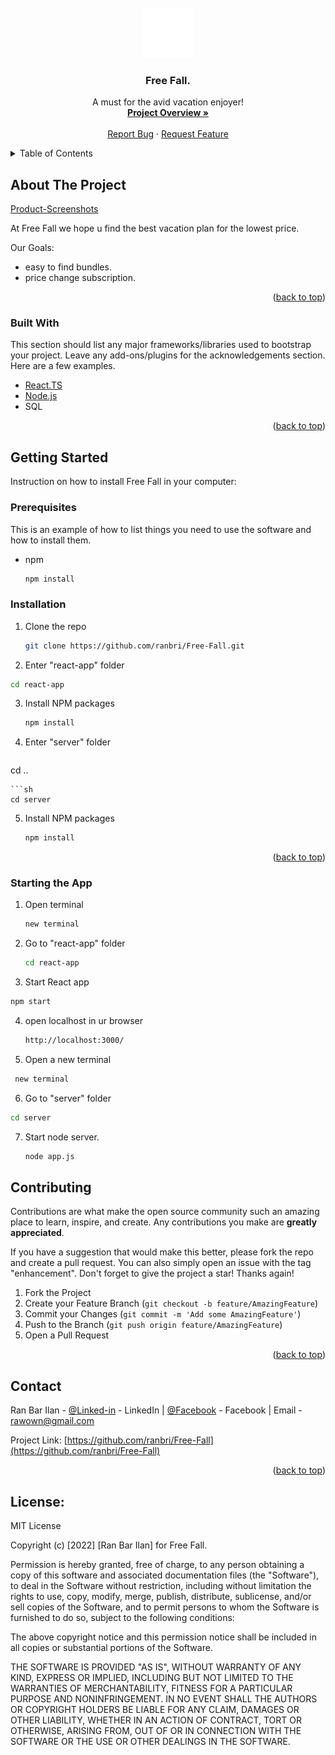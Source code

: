 <div id="top"></div>

<!-- PROJECT LOGO -->
<br />
<div align="center">
  <a href="https://github.com/ranbri/Free-Fall">
    <img src="https://github.com/ranbri/Free-Fall/blob/main/react-app/src/assets/logos/logo.png" alt="Logo" width="80" height="80">
  </a>

  <h3 align="center">Free Fall.</h3>

  <p align="center">
    A must for the avid vacation enjoyer!
    <br />
    <a href="https://github.com/ranbri/Free-Fall/blob/main/OVERVIEW.md"><strong>Project Overview »</strong></a>
    <br />
    <br />
    <a href="https://github.com/ranbri/Dizzy-Bank/issues">Report Bug</a>
    ·
    <a href="https://github.com/ranbri/Dizzy-Bank/pulls">Request Feature</a>
  </p>
</div>



<!-- TABLE OF CONTENTS -->
<details>
  <summary>Table of Contents</summary>
  <ol>
    <li>
      <a href="#about-the-project">About The Project</a>
      <ul>
        <li><a href="#built-with">Built With</a></li>
      </ul>
    </li>
    <li>
      <a href="#getting-started">Getting Started</a>
      <ul>
        <li><a href="#prerequisites">Prerequisites</a></li>
        <li><a href="#installation">Installation</a></li>
      </ul>
    </li>
    <li><a href="#usage">Usage</a></li>
    <li><a href="#contributing">Contributing</a></li>
    <li><a href="#contact">Contact</a></li>
    <li><a href="#acknowledgments">Acknowledgments</a></li>
    <li><a href="#license">License</a></li>
  </ol>
</details>



<!-- ABOUT THE PROJECT -->
## About The Project

[Product-Screenshots](https://github.com/ranbri/Free-Fall/tree/main/gallery)

At Free Fall we hope u find the best vacation plan for the lowest price.

Our Goals:
* easy to find bundles.
* price change subscription.

<p align="right">(<a href="#top">back to top</a>)</p>



### Built With

This section should list any major frameworks/libraries used to bootstrap your project. Leave any add-ons/plugins for the acknowledgements section. Here are a few examples.

* [React.TS](https://reactjs.org/)
* [Node.js](https://nodejs.dev/)
* SQL

<p align="right">(<a href="#top">back to top</a>)</p>



<!-- GETTING STARTED -->
## Getting Started

Instruction on how to install Free Fall in your computer:

### Prerequisites

This is an example of how to list things you need to use the software and how to install them.
* npm
  ```sh
  npm install 
  ```

### Installation

1. Clone the repo
   ```sh
   git clone https://github.com/ranbri/Free-Fall.git
   ```
2. Enter "react-app" folder
  ```sh
  cd react-app
  ```
3. Install NPM packages
   ```sh
   npm install
   ```
4. Enter "server" folder
   ```sh
  cd ..
  ```
  ```sh
  cd server
  ```
5. Install NPM packages
   ```sh
   npm install
   ```
   
<p align="right">(<a href="#top">back to top</a>)</p>

### Starting the App

1. Open terminal
   ```sh
   new terminal
   ```
3. Go to "react-app" folder
   ```sh
   cd react-app
   ```
3. Start React app
  ```sh
  npm start
  ```
4. open localhost in ur browser
   ```sh
   http://localhost:3000/
   ```
5. Open a new terminal
  ```sh
   new terminal
   ```
6. Go to "server" folder
  ```sh
  cd server
  ```
7. Start node server.
   ```sh
   node app.js
   ```
   

<!-- CONTRIBUTING -->
## Contributing

Contributions are what make the open source community such an amazing place to learn, inspire, and create. Any contributions you make are **greatly appreciated**.

If you have a suggestion that would make this better, please fork the repo and create a pull request. You can also simply open an issue with the tag "enhancement".
Don't forget to give the project a star! Thanks again!

1. Fork the Project
2. Create your Feature Branch (`git checkout -b feature/AmazingFeature`)
3. Commit your Changes (`git commit -m 'Add some AmazingFeature'`)
4. Push to the Branch (`git push origin feature/AmazingFeature`)
5. Open a Pull Request

<p align="right">(<a href="#top">back to top</a>)</p>



<!-- CONTACT -->
## Contact

Ran Bar Ilan - [@Linked-in](https://www.linkedin.com/in/ran-bar-ilan/) - LinkedIn
| [@Facebook](https://www.facebook.com/ranbarilan) - Facebook | Email - rawown@gmail.com

Project Link: [https://github.com/ranbri/Free-Fall](https://github.com/ranbri/Free-Fall)

<p align="right">(<a href="#top">back to top</a>)</p>




## License:

MIT License

Copyright (c) [2022] [Ran Bar Ilan] for Free Fall.

Permission is hereby granted, free of charge, to any person obtaining a copy
of this software and associated documentation files (the "Software"), to deal
in the Software without restriction, including without limitation the rights
to use, copy, modify, merge, publish, distribute, sublicense, and/or sell
copies of the Software, and to permit persons to whom the Software is
furnished to do so, subject to the following conditions:

The above copyright notice and this permission notice shall be included in all
copies or substantial portions of the Software.

THE SOFTWARE IS PROVIDED "AS IS", WITHOUT WARRANTY OF ANY KIND, EXPRESS OR
IMPLIED, INCLUDING BUT NOT LIMITED TO THE WARRANTIES OF MERCHANTABILITY,
FITNESS FOR A PARTICULAR PURPOSE AND NONINFRINGEMENT. IN NO EVENT SHALL THE
AUTHORS OR COPYRIGHT HOLDERS BE LIABLE FOR ANY CLAIM, DAMAGES OR OTHER
LIABILITY, WHETHER IN AN ACTION OF CONTRACT, TORT OR OTHERWISE, ARISING FROM,
OUT OF OR IN CONNECTION WITH THE SOFTWARE OR THE USE OR OTHER DEALINGS IN THE
SOFTWARE.
